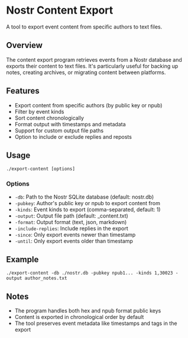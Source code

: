 # Nostr Content Export

A tool to export event content from specific authors to text files.

## Overview

The content export program retrieves events from a Nostr database and exports their content to text files. It's particularly useful for backing up notes, creating archives, or migrating content between platforms.

## Features

- Export content from specific authors (by public key or npub)
- Filter by event kinds
- Sort content chronologically
- Format output with timestamps and metadata
- Support for custom output file paths
- Option to include or exclude replies and reposts

## Usage

```
./export-content [options]
```

### Options

- `-db`: Path to the Nostr SQLite database (default: nostr.db)
- `-pubkey`: Author's public key or npub to export content from
- `-kinds`: Event kinds to export (comma-separated, default: 1)
- `-output`: Output file path (default: <pubkey>_content.txt)
- `-format`: Output format (text, json, markdown)
- `-include-replies`: Include replies in the export
- `-since`: Only export events newer than timestamp
- `-until`: Only export events older than timestamp

## Example

```
./export-content -db ./nostr.db -pubkey npub1... -kinds 1,30023 -output author_notes.txt
```

## Notes

- The program handles both hex and npub format public keys
- Content is exported in chronological order by default
- The tool preserves event metadata like timestamps and tags in the export
